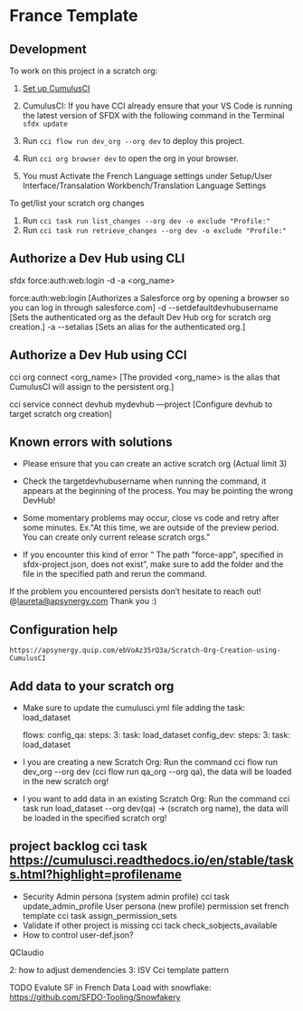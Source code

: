 # France Template 

## Development

To work on this project in a scratch org:
1. [Set up CumulusCI](https://cumulusci.readthedocs.io/en/latest/tutorial.html)

2. CumulusCI: If you have CCI already ensure that your VS Code is running the latest version of SFDX with the following command in the Terminal `sfdx update`
3. Run `cci flow run dev_org --org dev` to deploy this project.
4. Run `cci org browser dev` to open the org in your browser.
5. You must Activate the French Language settings under Setup/User Interface/Transalation Workbench/Translation Language Settings

To get/list your scratch org changes
1. Run `cci task run list_changes --org dev -o exclude "Profile:"`
2. Run `cci task run retrieve_changes --org dev -o exclude "Profile:"`

## Authorize a Dev Hub using CLI
 
sfdx force:auth:web:login -d -a <org_name>

force:auth:web:login	        [Authorizes a Salesforce org by opening a browser so you can log in through salesforce.com]
-d --setdefaultdevhubusername	[Sets the authenticated org as the default Dev Hub org for scratch org creation.]
-a --setalias	                [Sets an alias for the authenticated org.]

## Authorize a Dev Hub using CCI 

cci org connect <org_name>                   [The provided <org_name> is the alias that CumulusCI will assign to the persistent org.]

cci service connect devhub mydevhub —project [Configure devhub to target scratch org creation]

## Known errors with solutions

   - Please ensure that you can create an active scratch org (Actual limit 3)

   - Check the targetdevhubusername when running the command, it appears at the beginning of the process. You may be pointing the wrong DevHub!

   - Some momentary problems may occur, close vs code and retry after some minutes. Ex."At this time, we are outside of the preview period. You can create only current release scratch orgs."

   - If you encounter this kind of error “ The path "force-app", specified in sfdx-project.json, does not exist”, make sure to add the folder and the file in the specified path and rerun the command.

   If the problem you encountered persists don’t hesitate to reach out! @laureta@apsynergy.com Thank you :)
   
## Configuration help 

    https://apsynergy.quip.com/ebVoAz35rQ3a/Scratch-Org-Creation-using-CumulusCI

 ## Add data to your scratch org
  
  - Make sure to update the cumulusci.yml file adding the task: load_dataset

      flows:
         config_qa:
            steps:
                  3:
                     task: load_dataset
         config_dev:
            steps:
                  3:
                     task: load_dataset

   - I you are creating a new Scratch Org: Run the command cci flow run dev_org --org dev (cci flow run qa_org --org qa), the data will be loaded in the new scratch org!
   - I you want to add data in an existing Scratch Org: Run the command cci task run load_dataset --org dev(qa) -> (scratch org name), the data will be loaded in the specified scratch org!   



   ## project backlog  cci task https://cumulusci.readthedocs.io/en/stable/tasks.html?highlight=profilename
   - Security
     Admin persona (system admin profile)
      cci task update_admin_profile
     User persona (new profile)
     permission set french template
      cci task assign_permission_sets 
   - Validate if other project is missing
      cci tack check_sobjects_available
   - How to control user-def.json?


   QClaudio
   
   2: how to adjust demendencies
   3: ISV Cci template pattern


   TODO Evalute SF in French Data Load with snowflake: https://github.com/SFDO-Tooling/Snowfakery